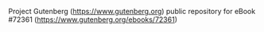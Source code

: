 Project Gutenberg (https://www.gutenberg.org) public repository
for eBook #72361 (https://www.gutenberg.org/ebooks/72361)
